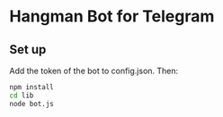 # Hangman Bot for Telegram

## Set up

Add the token of the bot to config.json. Then:

```bash
npm install
cd lib
node bot.js
```
